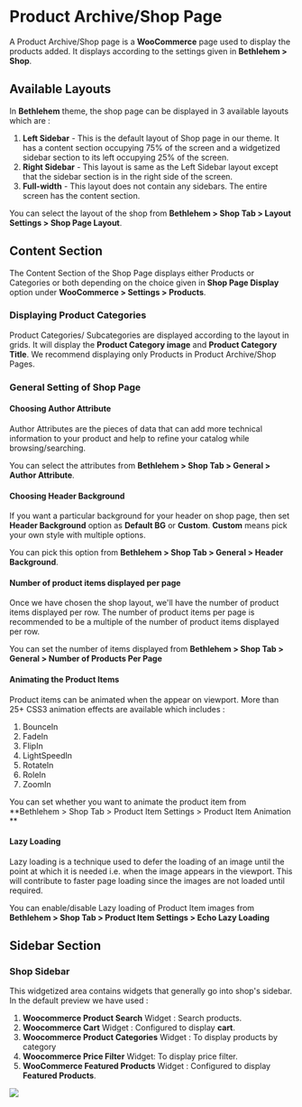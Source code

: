 # Product Archive/Shop Page

A Product Archive/Shop page is a **WooCommerce** page used to display the products added. It displays according to the settings given in **Bethlehem > Shop**.

## Available Layouts

In **Bethlehem** theme, the shop page can be displayed in 3 available layouts which are :
1. **Left Sidebar** - This is the default layout of Shop page in our theme. It has a content section occupying 75% of the screen and a widgetized sidebar section to its left occupying 25% of the screen.
2. **Right Sidebar** - This layout is same as the Left Sidebar layout except that the sidebar section is in the right side of the screen.
3. **Full-width** - This layout does not contain any sidebars. The entire screen has the content section.

You can select the layout of the shop from **Bethlehem > Shop Tab > Layout Settings > Shop Page Layout**.

## Content Section

The Content Section of the Shop Page displays either Products or Categories or both depending on the choice given in **Shop Page Display** option under **WooCommerce > Settings > Products**.

### Displaying Product Categories

Product Categories/ Subcategories are displayed according to the layout in grids. It will display the **Product Category image** and **Product Category Title**. We recommend displaying only Products in Product Archive/Shop Pages.

### General Setting of Shop Page

#### Choosing Author Attribute

Author Attributes are the pieces of data that can add more technical information to your product and help to refine your catalog while browsing/searching.

You can select the attributes from **Bethlehem > Shop Tab > General > Author Attribute**.

#### Choosing Header Background

If you want a particular background for your header on shop page,  then set **Header Background** option as **Default BG** or **Custom**. **Custom** means pick your own style with multiple options.

You can pick this option from **Bethlehem > Shop Tab > General > Header Background**.



#### Number of product items displayed per page

Once we have chosen the shop layout, we'll have the number of product items displayed per row. The number of product items per page is recommended to be a multiple of the number of product items displayed per row.

You can set the number of items displayed from **Bethlehem > Shop Tab > General > Number of Products Per Page**

#### Animating the Product Items

Product items can be animated when the appear on viewport. More than 25+ CSS3 animation effects are available which includes :

1. BounceIn
2. FadeIn
3. FlipIn
4. LightSpeedIn
5. RotateIn
6. RoleIn
7. ZoomIn

You can set whether you want to animate the product item from **Bethlehem > Shop Tab > Product Item Settings > Product Item Animation **

#### Lazy Loading

Lazy loading is a technique used to defer the loading of an image until the point at which it is needed i.e. when the image appears in the viewport. This will contribute to faster page loading since the images are not loaded until required.

You can enable/disable Lazy loading of Product Item images from **Bethlehem > Shop Tab > Product Item Settings > Echo Lazy Loading**

## Sidebar Section

### Shop Sidebar

This widgetized area contains widgets that generally go into shop's sidebar. In the default preview we have used :

1. **Woocommerce Product Search** Widget : Search products.
2. **Woocommerce Cart** Widget : Configured to display **cart**.
3. **Woocommerce Product Categories** Widget : To display products by category
4. **Woocommerce Price Filter** Widget: To display price filter.
5. **WooCommerce Featured Products** Widget : Configured to display **Featured Products**.

![](http://transvelo.github.io/bethlehem/docs/images/sidebar-shop.png)

